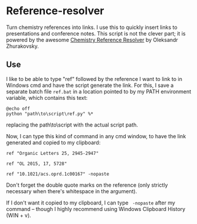 # Reference-resolver
Turn chemistry references into links. I use this to quickly insert links to presentations and conference notes. This script is not the clever part; it is powered by the awesome [Chemistry Reference Resolver](https://chemsearch.kovsky.net/) by Oleksandr Zhurakovsky. 

## Use
I like to be able to type "ref" followed by the reference I want to link to in Windows cmd and have the script generate the link. For this, I save a separate batch file `ref.bat` in a location pointed to by my PATH environment variable, which contains this text: 

```
@echo off
python "path\to\script\ref.py" %*
```
replacing the path\to\script with the actual script path. 

Now, I can type this kind of command in any cmd window, to have the link generated and copied to my clipboard: 
```
ref "Organic Letters 25, 2945-2947"
```
```
ref "OL 2015, 17, 5728"
```
```
ref "10.1021/acs.oprd.1c00167" -nopaste
```
Don't forget the double quote marks on the reference (only strictly necessary when there's whitespace in the argument). 

If I don't want it copied to my clipboard, I can type ` -nopaste` after my command &ndash; though I highly recommend using Windows Clipboard History (WIN + v). 

